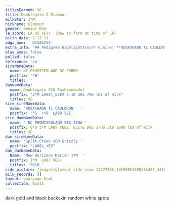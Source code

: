 ```yaml
---
titlesEarned: SG
title: Doublegate Z Glamour
milkStar: 3*M
nickname: Glamour
gender: Senior Doe
la_score: LA 85 VEV+  (New to farm at time of LA)
birth_date: 2-12-11
adga_num: ' D1585254'
extra_info: "## Pedigree highlights\n\n* G.Sire: **ROSASHARN TL CAULDRON  ++B    LA90 VEE**\n* G.Dam: **SG NC PROMISEDLAND SIA ZENA 3*M LA89 VEEE  ELITE** _1-06 218 1000 lbs of milk_\n* G.G.Dam: **SG NC PROMISEDLAND BW ZIPPY  2*M LA90 VEEE** _3-08 305 1600 lbs of milk _\n* G.G.G.Dam: **SGCH AGS PROMISEDLAND CP LIL BOPEEP  1*M  LA92\_EEEE**   _4‑01*\_286 1240 lbs in milk_\n* G.G.G.Dam: **SG AGS PROMISEDLAND HS ZINNIA 1*M LA 84 V+E+** _2‑00\_283\_900\_lbs in milk_"
blue_eyes: false
polled: false
reference: 'no'
sireNameData:
  name: NC PROMISEDLAND RC ZORRO
  postfix: '*B'
  titles: ''
damNameData:
  name: Doublegate SCG Fashionmodel
  postfix: "2*M LA90\_EEEV 5-10 305 790 lbs of milk"
  titles: SG
sire_sireNameData:
  name: 'ROSASHARN TL CAULDRON   '
  postfix: '*S  ++B  LA90 VEE'
sire_damNameData:
  name: ' NC PROMISEDLAND SIA ZENA '
  postfix: 6*D 3*M LA89 VEEE  ELITE DOE 1-06 218 1000 lbs of milk
  titles: SG
dam_sireNameData:
  name: 'Split-Creek SCM Grizzly '
  postfix: "LA86\_+EV"
dam_damNameData:
  Name: 'New Horizons Mariah 1*M  '
  postfix: 1*M  LA87 VEE+
  titles: 'SGCH '
side_picture: /images/glamour side view 13227305_10156854398235487_3410824979030834887_o.jpg
milk_records: []
layout: goatpage.html
collection: Goats
---
```

dark gold and black buckskin random white spots
